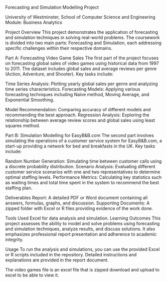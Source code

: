 Forecasting and Simulation Modelling Project

University of Westminster, School of Computer Science and Engineering
Module: Business Analytics

Project Overview
This project demonstrates the application of forecasting and simulation techniques in solving real-world problems. The coursework is divided into two main parts: Forecasting and Simulation, each addressing specific challenges within their respective domains.

Part A: Forecasting Video Game Sales
The first part of the project focuses on forecasting global sales of video games using historical data from 1997 to 2011. The dataset includes global sales and average reviews per genre (Action, Adventure, and Shooter). Key tasks include:

Time Series Analysis: Plotting yearly global sales per genre and analyzing time series characteristics.
Forecasting Models: Applying various forecasting techniques including Naïve method, Moving Average, and Exponential Smoothing.

Model Recommendation: Comparing accuracy of different models and recommending the best approach.
Regression Analysis: Exploring the relationship between average review scores and global sales using least squares method.

Part B: Simulation Modelling for EasyB&B.com
The second part involves simulating the operations of a customer service system for EasyB&B.com, a start-up providing a network for bed and breakfasts in the UK. Key tasks include:

Random Number Generation: Simulating time between customer calls using a discrete probability distribution.
Scenario Analysis: Evaluating different customer service scenarios with one and two representatives to determine optimal staffing levels.
Performance Metrics: Calculating key statistics such as waiting times and total time spent in the system to recommend the best staffing plan.

Deliverables
Report: A detailed PDF or Word document containing all answers, formulas, graphs, and discussion.
Supporting Documents: A zipped folder with Excel or R files providing evidence of the work done.

Tools Used
Excel for data analysis and simulation.
Learning Outcomes
This project assesses the ability to model and solve problems using forecasting and simulation techniques, analyze results, and discuss solutions. It also emphasizes professional report presentation and adherence to academic integrity.

Usage
To run the analysis and simulations, you can use the provided Excel or R scripts included in the repository. Detailed instructions and explanations are provided in the report document.

The video games file is an excel file that is zipped download and upload to excel to be able to view it.
